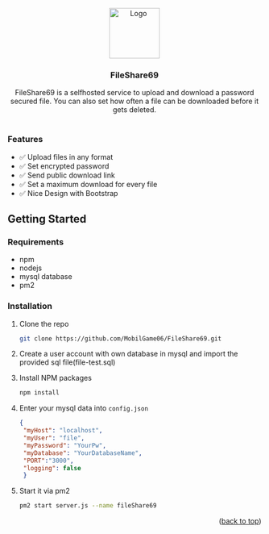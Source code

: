 <!-- PROJECT LOGO -->
<br />
<div align="center">
  <a">
    <img src="https://xamplex.de/s/ruua73gsnbeuhlju975intjc4.png" alt="Logo" width="100" height="100">
  </a>

  <h3 align="center">FileShare69</h3>

  <p align="center">
    FileShare69 is a selfhosted service to upload and download a password secured file. You can also set how often a file can be downloaded before it gets deleted.
    <br />
    <br />
  </p>
</div>


### Features
- ✅ Upload files in any format
- ✅ Set encrypted password
- ✅ Send public download link
- ✅ Set a maximum download for every file
- ✅ Nice Design with Bootstrap

## Getting Started

### Requirements
* npm
* nodejs
* mysql database
* pm2

### Installation

1. Clone the repo
   ```sh
   git clone https://github.com/MobilGame06/FileShare69.git
   ```

2. Create a user account with own database in mysql and import the provided sql file(file-test.sql)

3. Install NPM packages
   ```sh
   npm install
   ```
4. Enter your mysql data into `config.json`
   ```json
   {
    "myHost": "localhost",
    "myUser": "file",
    "myPassword": "YourPw",
    "myDatabase": "YourDatabaseName",
    "PORT":"3000",
    "logging": false
    }
   ```
5. Start it via pm2
   ```sh
   pm2 start server.js --name fileShare69
   ```

<p align="right">(<a href="#top">back to top</a>)</p>
